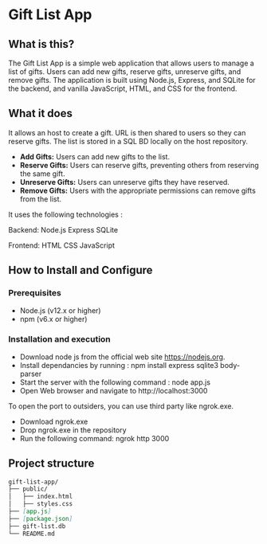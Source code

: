 # Gift List App

## What is this?

The Gift List App is a simple web application that allows users to manage a list of gifts. Users can add new gifts, reserve gifts, unreserve gifts, and remove gifts. The application is built using Node.js, Express, and SQLite for the backend, and vanilla JavaScript, HTML, and CSS for the frontend.

## What it does

It allows an host to create a gift. URL is then shared to users so they can reserve gifts. The list is stored in a SQL BD locally on the host repository.

- **Add Gifts:** Users can add new gifts to the list.
- **Reserve Gifts:** Users can reserve gifts, preventing others from reserving the same gift.
- **Unreserve Gifts:** Users can unreserve gifts they have reserved.
- **Remove Gifts:** Users with the appropriate permissions can remove gifts from the list.

It uses the following technologies :

Backend:
Node.js
Express
SQLite

Frontend:
HTML
CSS
JavaScript

## How to Install and Configure

### Prerequisites

- Node.js (v12.x or higher)
- npm (v6.x or higher)

### Installation and execution

- Download node js from the official web site https://nodejs.org.
- Install dependancies by running : npm install express sqlite3 body-parser
- Start the server with the following command : node app.js
- Open Web browser and navigate to http://localhost:3000

To open the port to outsiders, you can use third party like ngrok.exe. 
- Download ngrok.exe
- Drop ngrok.exe in the repository
- Run the following command: ngrok http 3000

## Project structure

```markdown
gift-list-app/
├── public/
│   ├── index.html
│   ├── styles.css
├── [app.js]
├── [package.json]
├── gift-list.db
└── README.md
```